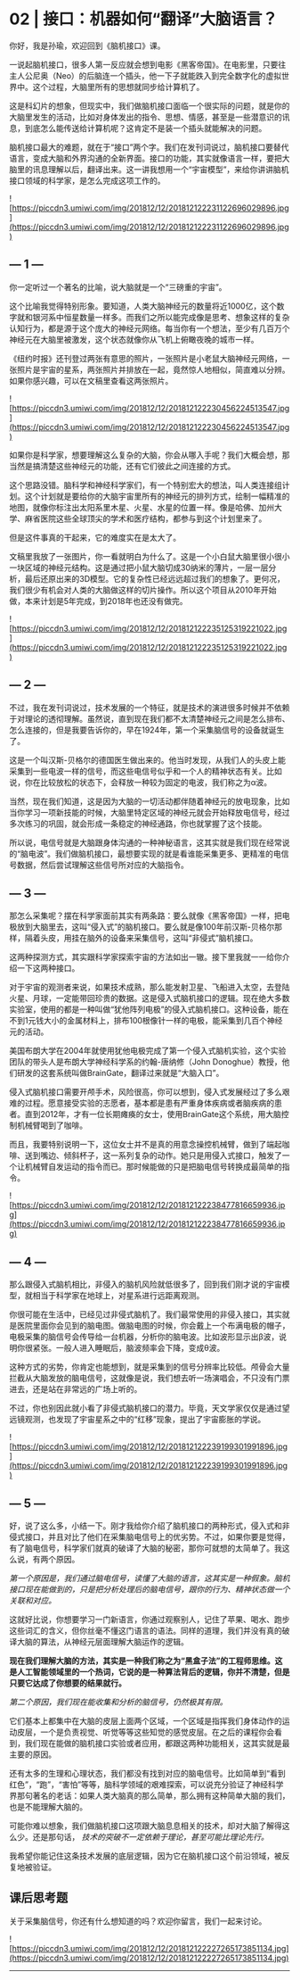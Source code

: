 # 02 | 接口：机器如何“翻译”大脑语言？

你好，我是孙瑜，欢迎回到《脑机接口》课。

一说起脑机接口，很多人第一反应就会想到电影《黑客帝国》。在电影里，只要往主人公尼奥（Neo）的后脑连一个插头，他一下子就能跌入到完全数字化的虚拟世界中。这个过程，大脑里所有的思想就同步给计算机了。

这是科幻片的想象，但现实中，我们做脑机接口面临一个很实际的问题，就是你的大脑里发生的活动，比如对身体发出的指令、思想、情感，甚至是一些潜意识的讯息，到底怎么能传送给计算机呢？这肯定不是装一个插头就能解决的问题。

脑机接口最大的难题，就在于“接口”两个字。我们在发刊词说过，脑机接口要替代语言，变成大脑和外界沟通的全新界面。接口的功能，其实就像语言一样，要把大脑里的讯息理解以后，翻译出来。这一讲我想用一个“宇宙模型”，来给你讲讲脑机接口领域的科学家，是怎么完成这项工作的。

![https://piccdn3.umiwi.com/img/201812/12/201812122231122696029896.jpg](https://piccdn3.umiwi.com/img/201812/12/201812122231122696029896.jpg)

## — 1 —

你一定听过一个著名的比喻，说大脑就是一个“三磅重的宇宙”。

这个比喻我觉得特别形象。要知道，人类大脑神经元的数量将近1000亿，这个数字就和银河系中恒星数量一样多。而我们之所以能完成像是思考、想象这样的复杂认知行为，都是源于这个庞大的神经元网络。每当你有一个想法，至少有几百万个神经元在大脑里被激发，这个状态就像你从飞机上俯瞰夜晚的城市一样。

《纽约时报》还刊登过两张有意思的照片，一张照片是小老鼠大脑神经元网络，一张照片是宇宙的星系，两张照片并排放在一起，竟然惊人地相似，简直难以分辨。如果你感兴趣，可以在文稿里查看这两张照片。

![https://piccdn3.umiwi.com/img/201812/12/201812122230456224513547.jpg](https://piccdn3.umiwi.com/img/201812/12/201812122230456224513547.jpg)

如果你是科学家，想要理解这么复杂的大脑，你会从哪入手呢？我们大概会想，那当然是搞清楚这些神经元的功能，还有它们彼此之间连接的方式。

这个思路没错。脑科学和神经科学家们，有一个特别宏大的想法，叫人类连接组计划。这个计划就是要给你的大脑宇宙里所有的神经元的排列方式，绘制一幅精准的地图，就像你标注出太阳系里木星、火星、水星的位置一样。像是哈佛、加州大学、麻省医院这些全球顶尖的学术和医疗结构，都参与到这个计划里来了。

但是这件事真的干起来，它的难度实在是太大了。

文稿里我放了一张图片，你一看就明白为什么了。这是一个小白鼠大脑里很小很小一块区域的神经元结构。这是通过把小鼠大脑切成30纳米的薄片，一层一层分析，最后还原出来的3D模型。它的复杂性已经远远超过我们的想象了。更何况，我们很少有机会对人类的大脑做这样的切片操作。所以这个项目从2010年开始做，本来计划是5年完成，到2018年也还没有做完。

![https://piccdn3.umiwi.com/img/201812/12/201812122235125319221022.jpg](https://piccdn3.umiwi.com/img/201812/12/201812122235125319221022.jpg)

## — 2 —

不过，我在发刊词说过，技术发展的一个特征，就是技术的演进很多时候并不依赖于对理论的透彻理解。虽然说，直到现在我们都不太清楚神经元之间是怎么排布、怎么连接的，但是我要告诉你的，早在1924年，第一个采集脑信号的设备就诞生了。

这是一个叫汉斯-贝格尔的德国医生做出来的。他当时发现，从我们人的头皮上能采集到一些电波一样的信号，而这些电信号似乎和一个人的精神状态有关。比如说，你在比较放松的状态下，会释放一种较为固定的电波，我们称之为α波。

当然，现在我们知道，这是因为大脑的一切活动都伴随着神经元的放电现象，比如当你学习一项新技能的时候，大脑里特定区域的神经元就会开始释放电信号，经过多次练习的巩固，就会形成一条稳定的神经通路，你也就掌握了这个技能。

所以说，电信号就是大脑跟身体沟通的一种神秘语言，这其实就是我们现在经常说的“脑电波”。我们做脑机接口，最想要实现的就是看谁能采集更多、更精准的电信号数据，然后尝试理解这些信号所对应的大脑指令。

## — 3 —

那怎么采集呢？摆在科学家面前其实有两条路：要么就像《黑客帝国》一样，把电极放到大脑里去，这叫“侵入式”的脑机接口。要么就是像100年前汉斯-贝格尔那样，隔着头皮，用挂在脑外的设备来采集信号，这叫“非侵式”脑机接口。

这两种探测方式，其实跟科学家探索宇宙的方法如出一辙。接下里我就一一给你介绍一下这两种接口。

对于宇宙的观测者来说，如果技术成熟，那么能发射卫星、飞船进入太空，去登陆火星、月球，一定能带回珍贵的数据。这是侵入式脑机接口的逻辑。现在绝大多数实验室，使用的都是一种叫做“犹他阵列电极”的侵入式脑机接口。这种设备，能在不到1元钱大小的金属材料上，排布100根像针一样的电极，能采集到几百个神经元的活动。

美国布朗大学在2004年就使用犹他电极完成了第一个侵入式脑机实验，这个实验团队的带头人是布朗大学神经科学系的约翰-唐纳修（John Donoghue）教授，他们研发的这套系统叫做BrainGate，翻译过来就是“大脑入口”。

侵入式脑机接口需要开颅手术，风险很高，你可以想到，侵入式发展经过了多么艰难的过程。愿意接受实验的志愿者，基本都是患有严重身体疾病或者脑疾病的患者。直到2012年，才有一位长期瘫痪的女士，使用BrainGate这个系统，用大脑控制机械臂喝到了咖啡。

而且，我要特别说明一下，这位女士并不是真的用意念操控机械臂，做到了端起咖啡、送到嘴边、倾斜杯子，这一系列复杂的动作。她只是用侵入式接口，触发了一个让机械臂自发运动的指令而已。那时候能做的只是把脑电信号转换成最简单的指令。

![https://piccdn3.umiwi.com/img/201812/12/201812122238477816659936.jpg](https://piccdn3.umiwi.com/img/201812/12/201812122238477816659936.jpg)

## — 4 —

那么跟侵入式脑机相比，非侵入的脑机风险就低很多了，回到我们刚才说的宇宙模型，就相当于科学家在地球上，对星系进行远距离观测。

你很可能在生活中，已经见过非侵式脑机了。我们最常使用的非侵入接口，其实就是医院里面你会见到的脑电图。做脑电图的时候，你会戴上一个布满电极的帽子，电极采集的脑信号会传导给一台机器，分析你的脑电波。比如波形显示出β波，说明你很紧张。一般人进入睡眠后，脑波频率会下降，变成θ波。

这种方式的劣势，你肯定也能想到，就是采集到的信号分辨率比较低。颅骨会大量拦截从大脑发放的脑电信号，这就像是说，我们想去听一场演唱会，不只没有门票进去，还是站在非常远的广场上听的。

不过，你也别因此就小看了非侵式脑机接口的潜力。毕竟，天文学家仅仅是通过望远镜观测，也发现了宇宙星系之中的“红移”现象，提出了宇宙膨胀的学说。

![https://piccdn3.umiwi.com/img/201812/12/201812122239199301991896.jpg](https://piccdn3.umiwi.com/img/201812/12/201812122239199301991896.jpg)

## — 5 —

好，说了这么多，小结一下。刚才我给你介绍了脑机接口的两种形式，侵入式和非侵式接口，并且对比了他们在采集脑电信号上的优劣势。不过，如果你要是觉得，有了脑电信号，科学家们就真的破译了大脑的秘密，那你可就想的太简单了。我这么说，有两个原因。

 *第一个原因是，我们通过脑电信号，读懂了大脑的语言，这其实是一种假象。脑机接口现在能做到的，只是把分析处理后的脑电信号，跟你的行为、精神状态做一个关联和对应。*

这就好比说，你想要学习一门新语言，你通过观察别人，记住了苹果、喝水、跑步这些词汇的含义，但你丝毫不懂这门语言的语法。同样的道理，我们并没有真的破译大脑的算法，从神经元层面理解大脑运作的逻辑。

 **现在我们理解大脑的方法，其实是一种我们称之为“黑盒子法”的工程师思维。这是人工智能领域里的一个热词，它说的是一种算法背后的逻辑，你并不清楚，但是只要它达成了你想要的结果就行。**

 *第二个原因，我们现在能收集和分析的脑信号，仍然极其有限。*

它们基本上都集中在大脑的皮层上面两个区域，一个区域是指挥我们身体动作的运动皮层，一个是负责视觉、听觉等等这些知觉的感觉皮层。在之后的课程你会看到，我们现在能做的脑机接口实验或者应用，都跟这两种功能相关，这其实就是最主要的原因。

还有太多的生理和心理状态，我们都没有找到对应的脑电信号。比如简单到“看到红色”，“跑”，“害怕”等等，脑科学领域的艰难探索，可以说充分验证了神经科学界那句著名的老话：如果人类大脑真的那么简单，那么拥有这种简单大脑的我们，也是不能理解大脑的。

可能你难以想象，我们做脑机接口这项跟大脑息息相关的技术，却对大脑了解得这么少。还是那句话， *技术的突破不一定依赖于理论，甚至可能比理论先行。*

我希望你能记住这条技术发展的底层逻辑，因为它在脑机接口这个前沿领域，被反复地被验证。

## 课后思考题

关于采集脑信号，你还有什么想知道的吗？欢迎你留言，我们一起来讨论。

![https://piccdn3.umiwi.com/img/201812/12/201812122227265173851134.jpg](https://piccdn3.umiwi.com/img/201812/12/201812122227265173851134.jpg)

---
